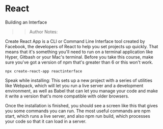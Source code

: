 <!-- .slide: data-state="title" -->

# React

Building an Interface

> > Author Notes:

Create React App is a CLI or Command Line Interface tool created by Facebook, the developers of React to help you set projects up quickly. That means that it's something you'll need to run on a terminal application like Hyper, Gitbash or your Mac's terminal. Before you take this course, make sure you've got a version of npm that's greater than 6 or this won't work.

`npx create-react-app reactinterface`

Speak while installing: This sets up a new project with a series of utilities like Webpack, which will let you run a live server and a development environment, as well as Babel that can let you manage your code and make it write a version that's more compatible with older browsers.

Once the installation is finished, you should see a screen like this that gives you some commands you can run. The most useful commands are npm start, which runs a live server, and also npm run build, which processes your code so that it can load in a server.
